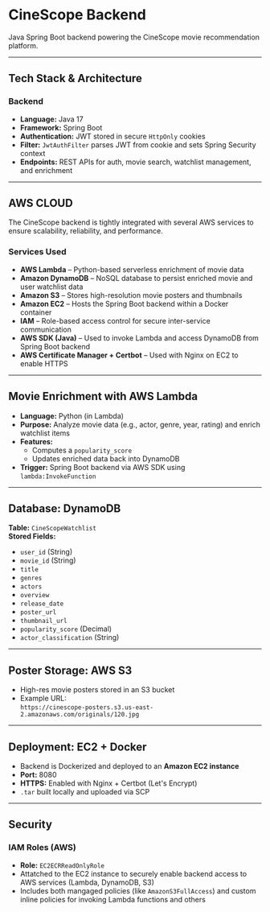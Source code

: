 # CineScope Backend

Java Spring Boot backend powering the CineScope movie recommendation platform.

---

## Tech Stack & Architecture

### Backend
- **Language:** Java 17
- **Framework:** Spring Boot
- **Authentication:** JWT stored in secure `HttpOnly` cookies
- **Filter:** `JwtAuthFilter` parses JWT from cookie and sets Spring Security context
- **Endpoints:** REST APIs for auth, movie search, watchlist management, and enrichment

---

## AWS CLOUD

The CineScope backend is tightly integrated with several AWS services to ensure scalability, reliability, and performance.

### Services Used

- **AWS Lambda** – Python-based serverless enrichment of movie data
- **Amazon DynamoDB** – NoSQL database to persist enriched movie and user watchlist data
- **Amazon S3** – Stores high-resolution movie posters and thumbnails
- **Amazon EC2** – Hosts the Spring Boot backend within a Docker container
- **IAM** – Role-based access control for secure inter-service communication
- **AWS SDK (Java)** – Used to invoke Lambda and access DynamoDB from Spring Boot backend
- **AWS Certificate Manager + Certbot** – Used with Nginx on EC2 to enable HTTPS

---

## Movie Enrichment with AWS Lambda
- **Language:** Python (in Lambda)
- **Purpose:** Analyze movie data (e.g., actor, genre, year, rating) and enrich watchlist items
- **Features:**
    - Computes a `popularity_score`
    - Updates enriched data back into DynamoDB
- **Trigger:** Spring Boot backend via AWS SDK using `lambda:InvokeFunction`

---

## Database: DynamoDB

**Table:** `CineScopeWatchlist`  
**Stored Fields:**
- `user_id` (String)
- `movie_id` (String)
- `title`
- `genres`
- `actors`
- `overview`
- `release_date`
- `poster_url`
- `thumbnail_url`
- `popularity_score` (Decimal)
- `actor_classification` (String)

---

## Poster Storage: AWS S3
- High-res movie posters stored in an S3 bucket
- Example URL:  
  `https://cinescope-posters.s3.us-east-2.amazonaws.com/originals/120.jpg`

---

## Deployment: EC2 + Docker
- Backend is Dockerized and deployed to an **Amazon EC2 instance**
- **Port:** 8080
- **HTTPS:** Enabled with Nginx + Certbot (Let's Encrypt)
- `.tar` built locally and uploaded via SCP

---

## Security

### IAM Roles (AWS)
- **Role:** `EC2ECRReadOnlyRole`
- Attatched to the EC2 instance to securely enable backend access to AWS services (Lambda, DynamoDB, S3)
- Includes both mangaged policies (like `AmazonS3FullAccess`) and custom inline policies for invoking Lambda functions and others

